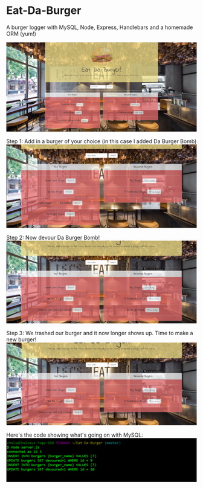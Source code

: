 # Eat-Da-Burger
A burger logger with MySQL, Node, Express, Handlebars and a homemade ORM (yum!)

![Screenshot](/public/assets/img/eat.PNG)

Step 1: Add in a burger of your choice (in this case I added Da Burger Bomb)
![Screenshot](/public/assets/img/submit.PNG)

Step 2: Now devour Da Burger Bomb!
![Screenshot](/public/assets/img/devour.PNG)

Step 3: We trashed our burger and it now longer shows up. Time to make a new burger!
![Screenshot](/public/assets/img/thrownaway.PNG)

Here's the code showing what's going on with MySQL:
![Screenshot](/public/assets/img/code.PNG)